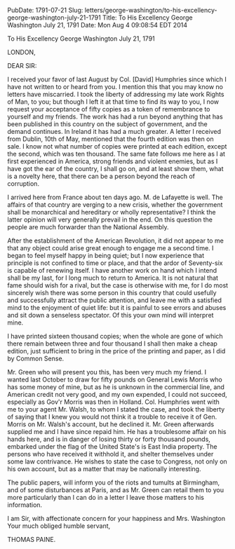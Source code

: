 PubDate: 1791-07-21
Slug: letters/george-washington/to-his-excellency-george-washington-july-21-1791
Title: To His Excellency George Washington  July 21, 1791
Date: Mon Aug  4 09:08:54 EDT 2014

   To His Excellency George Washington  July 21, 1791

   LONDON,

   DEAR SIR:

   I received your favor of last August by Col. [David] Humphries since which
   I have not written to or heard from you. I mention this that you may know
   no letters have miscarried. I took the liberty of addressing my late work
   Rights of Man, to you; but though I left it at that time to find its way
   to you, I now request your acceptance of fifty copies as a token of
   remembrance to yourself and my friends. The work has had a run beyond
   anything that has been published in this country on the subject of
   government, and the demand continues. In Ireland it has had a much
   greater. A letter I received from Dublin, 10th of May, mentioned that the
   fourth edition was then on sale. I know not what number of copies were
   printed at each edition, except the second, which was ten thousand. The
   same fate follows me here as I at first experienced in America, strong
   friends and violent enemies, but as I have got the ear of the country, I
   shall go on, and at least show them, what is a novelty here, that there
   can be a person beyond the reach of corruption.

   I arrived here from France about ten days ago. M. de Lafayette is well.
   The affairs of that country are verging to a new crisis, whether the
   government shall be monarchical and hereditary or wholly representative? I
   think the latter opinion will very generally prevail in the end. On this
   question the people are much forwarder than the National Assembly.

   After the establishment of the American Revolution, it did not appear to
   me that any object could arise great enough to engage me a second time. I
   began to feel myself happy in being quiet; but I now experience that
   principle is not confined to time or place, and that the ardor of
   Seventy-six is capable of renewing itself. I have another work on hand
   which I intend shall be my last, for I long much to return to America. It
   is not natural that fame should wish for a rival, but the case is
   otherwise with me, for I do most sincerely wish there was some person in
   this country that could usefully and successfully attract the public
   attention, and leave me with a satisfied mind to the enjoyment of quiet
   life: but it is painful to see errors and abuses and sit down a senseless
   spectator. Of this your own mind will interpret mine.

   I have printed sixteen thousand copies; when the whole are gone of which
   there remain between three and four thousand I shall then make a cheap
   edition, just sufficient to bring in the price of the printing and paper,
   as I did by Common Sense.

   Mr. Green who will present you this, has been very much my friend. I
   wanted last October to draw for fifty pounds on General Lewis Morris who
   has some money of mine, but as he is unknown in the commercial line, and
   American credit not very good, and my own expended, I could not succeed,
   especially as Gov'r Morris was then in Holland. Col. Humphries went with
   me to your agent Mr. Walsh, to whom I stated the case, and took the
   liberty of saying that I knew you would not think it a trouble to receive
   it of Gen. Morris on Mr. Walsh's account, but he declined it. Mr. Green
   afterwards supplied me and I have since repaid him. He has a troublesome
   affair on his hands here, and is in danger of losing thirty or forty
   thousand pounds, embarked under the flag of the United State's is East
   India property. The persons who have received it withhold it, and shelter
   themselves under some law contrivance. He wishes to state the case to
   Congress, not only on his own account, but as a matter that may be
   nationally interesting.

   The public papers, will inform you of the riots and tumults at Birmingham,
   and of some disturbances at Paris, and as Mr. Green can retail them to you
   more particularly than I can do in a letter I leave those matters to his
   information.

   I am Sir, with affectionate concern for your happiness and Mrs. Washington
   Your much obliged humble servant,

   THOMAS PAINE.


